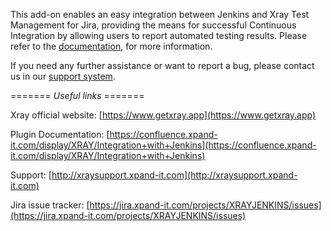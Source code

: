 This add-on enables an easy integration between Jenkins and Xray Test Management for Jira, providing the means for successful Continuous Integration by allowing users to report automated testing results.
Please refer to the [documentation](https://confluence.xpand-it.com/display/XRAY/Integration+with+Jenkins), for more information.

If you need any further assistance or want to report a bug, please contact us in our [support system](http://xraysupport.xpand-it.com).

======= *Useful links* =======

Xray official website: [https://www.getxray.app](https://www.getxray.app)

Plugin Documentation: [https://confluence.xpand-it.com/display/XRAY/Integration+with+Jenkins](https://confluence.xpand-it.com/display/XRAY/Integration+with+Jenkins)

Support: [http://xraysupport.xpand-it.com](http://xraysupport.xpand-it.com)

Jira issue tracker: [https://jira.xpand-it.com/projects/XRAYJENKINS/issues](https://jira.xpand-it.com/projects/XRAYJENKINS/issues)

